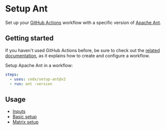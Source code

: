 # Setup Ant
Set up your [GitHub Actions](https://docs.github.com/en/actions) workflow 
with a specific version of [Apache Ant](https://ant.apache.org).

## Getting started
If you haven't used GitHub Actions before, be sure to check out the [related documentation](https://docs.github.com/en/actions/quickstart), 
as it explains how to create and configure a workflow.

Setup Apache Ant in a workflow:

```yaml
steps:
  - uses: cedx/setup-ant@v2
  - run: ant -version
```

## Usage
- [Inputs](usage/inputs.md)
- [Basic setup](usage/basic_setup.md)
- [Matrix setup](usage/matrix_setup.md)
